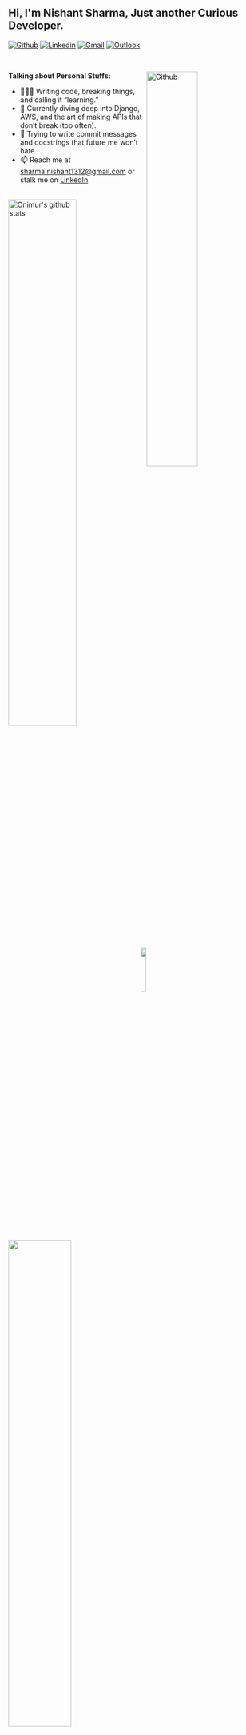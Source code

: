 <!-- Your title -->

## Hi, I'm Nishant Sharma, Just another Curious Developer.

<!-- Your badges
You can use the website to generate badges: https://shields.io/
-->

[![Github](https://img.shields.io/badge/-Github-000?style=flat&logo=Github&logoColor=white)](https://github.com/goldenryu2000)
[![Linkedin](https://img.shields.io/badge/-LinkedIn-blue?style=flat&logo=Linkedin&logoColor=white)](https://www.linkedin.com/in/nishant-sharma20)
[![Gmail](https://img.shields.io/badge/-Gmail-c14438?style=flat&logo=Gmail&logoColor=white)](mailto:sharma.nishant1312@gmail.com)
[![Outlook](https://img.shields.io/badge/-Outlook-0078D4?style=flat&logo=Microsoft-Outlook&logoColor=white)](mailto:nishant_sharma20@outlook.com)

&nbsp;
<!-- Any image aligned to the right. Beware the width -->
<img width="45%" align="right" alt="Github" src="https://media.giphy.com/media/u18KbOWs65HFK/giphy.gif" />
<!-- Talking about you -->

**Talking about Personal Stuffs:**


- 👨🏽‍💻 Writing code, breaking things, and calling it “learning.”
- 🌱 Currently diving deep into Django, AWS, and the art of making APIs that don’t break (too often).
- 🤔 Trying to write commit messages and docstrings that future me won’t hate.
- 📫 Reach me at sharma.nishant1312@gmail.com or stalk me on [LinkedIn](https://www.linkedin.com/in/nishant-sharma20).

<br />
    <img width="52%" align="left" alt="Onimur's github stats" src="https://github-readme-stats.vercel.app/api?username=goldenryu2000&show_icons=true&hide_border=true&theme=radical" />

&nbsp;

<p>
<br />
<br />
<br />
<br />
<br />
<br />

<img width="15%" src="https://img.shields.io/badge/-Visitors-ff69b4">

</br>
<code><img align ='center' width="50%" src="https://count.getloli.com/get/@:saltysage?theme=rule34"></code>
</p>
